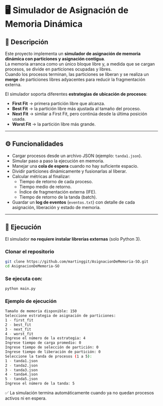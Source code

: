 # 🖥️ Simulador de Asignación de Memoria Dinámica

## 📌 Descripción
Este proyecto implementa un **simulador de asignación de memoria dinámica con particiones y asignación contigua**.  
La memoria arranca como un único bloque libre y, a medida que se cargan procesos, se divide en particiones ocupadas y libres.  
Cuando los procesos terminan, las particiones se liberan y se realiza un **merge** de particiones libres adyacentes para reducir la fragmentación externa.

El simulador soporta diferentes **estrategias de ubicación de procesos**:

- **First Fit** → primera partición libre que alcanza.  
- **Best Fit** → la partición libre más ajustada al tamaño del proceso.  
- **Next Fit** → similar a First Fit, pero continúa desde la última posición usada.  
- **Worst Fit** → la partición libre más grande.  

---

## ⚙️ Funcionalidades
- Cargar procesos desde un archivo JSON (ejemplo: `tanda1.json`).  
- Simular paso a paso la ejecución en memoria.  
- Manejar una **cola de espera** cuando no hay suficiente espacio.  
- Dividir particiones dinámicamente y fusionarlas al liberar.  
- Calcular métricas al finalizar:  
  - Tiempo de retorno de cada proceso.  
  - Tiempo medio de retorno.  
  - Índice de fragmentación externa (IFE).  
  - Tiempo de retorno de la tanda (batch).  
- Guardar un **log de eventos** (`eventos.txt`) con detalle de cada asignación, liberación y estado de memoria.  

---

## 🚀 Ejecución
El simulador **no requiere instalar librerías externas** (solo Python 3).

### Clonar el repositorio
```bash
git clone https://github.com/martinggit/AsignacionDeMemoria-SO.git
cd AsignacionDeMemoria-SO
```
### Se ejecuta con:
```bash
python main.py
```

### Ejemplo de ejecución
```bash
Tamaño de memoria disponible: 150
Seleccione estrategia de asignación de particiones:
1 - first_fit
2 - best_fit
3 - next_fit
4 - worst_fit
Ingrese el número de la estrategia: 4
Ingrese tiempo de carga promedio: 0
Ingrese tiempo de selección de partición: 0
Ingrese tiempo de liberación de partición: 0
Seleccione la tanda de procesos (1 a 5):
1 - tanda1.json
2 - tanda2.json
3 - tanda3.json
4 - tanda4.json
5 - tanda5.json
Ingrese el número de la tanda: 5
```
✅ La simulación termina automáticamente cuando ya no quedan procesos activos ni en espera.
